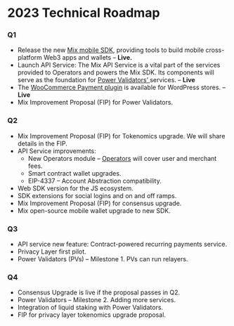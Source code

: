 # 2023 Technical Roadmap

### Q1

* Release the new [Mix mobile SDK](https://docs.fuse.io/v2/developers/fuse-sdk/flutter-sdk), providing tools to build mobile cross-platform Web3 apps and wallets – **Live.**
* Launch API Service: The Mix API Service is a vital part of the services provided to Operators and powers the Mix SDK. Its components will serve as the foundation for [Power Validators’ ](https://docs.fuse.io/v2/understanding-fuse/fuse-v2-next-chapter/power-validators)services. – **Live**
* The [WooCommerce Payment plugin](https://wordpress.org/plugins/charge-web3/) is available for WordPress stores. – **Live**
* Mix Improvement Proposal (FIP) for Power Validators.

### Q2

* Mix Improvement Proposal (FIP) for Tokenomics upgrade. We will share details in the FIP.
* API Service improvements:
  * New Operators module – [Operators](https://docs.fuse.io/v2/understanding-fuse/fuse-v2-next-chapter/roles-and-entities) will cover user and merchant fees.
  * Smart contract wallet upgrades.
  * EIP-4337 – Account Abstraction compatibility.
* Web SDK version for the JS ecosystem.
* SDK extensions for social logins and on and off ramps.
* Mix Improvement Proposal (FIP) for consensus upgrade.
* Mix open-source mobile wallet upgrade to new SDK.

### Q3

* API service new feature: Contract-powered recurring payments service.
* Privacy Layer first pilot.
* Power Validators (PVs) – Milestone 1. PVs can run relayers.

### Q4

* Consensus Upgrade is live if the proposal passes in Q2.
* Power Validators – Milestone 2. Adding more services.
* Integration of liquid staking with Power Validators.
* FIP for privacy layer tokenomics upgrade proposal.
